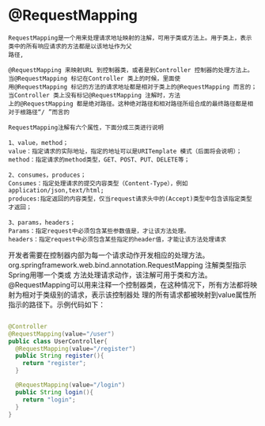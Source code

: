 


# @RequestMapping

    RequestMapping是一个用来处理请求地址映射的注解，可用于类或方法上。用于类上，表示类中的所有响应请求的方法都是以该地址作为父
    路径,
    
    @RequestMapping 来映射URL 到控制器类，或者是到Controller 控制器的处理方法上。当@RequestMapping 标记在Controller 类上的时候，里面使
    用@RequestMapping 标记的方法的请求地址都是相对于类上的@RequestMapping 而言的；当Controller 类上没有标记@RequestMapping 注解时，方法
    上的@RequestMapping 都是绝对路径。这种绝对路径和相对路径所组合成的最终路径都是相对于根路径“/ ”而言的
    
    RequestMapping注解有六个属性，下面分成三类进行说明

    1、value，method；
    value：指定请求的实际地址，指定的地址可以是URITemplate 模式（后面将会说明）；
    method：指定请求的method类型，GET、POST、PUT、DELETE等；

    2、consumes，produces；
    Consumes：指定处理请求的提交内容类型（Content-Type），例如application/json,text/html;
    produces:指定返回的内容类型，仅当request请求头中的(Accept)类型中包含该指定类型才返回；

    3、params，headers；
    Params：指定request中必须包含某些参数值是，才让该方法处理。
    headers：指定request中必须包含某些指定的header值，才能让该方法处理请求

开发者需要在控制器内部为每一个请求动作开发相应的处理方法。org.springframework.web.bind.annotation.RequestMapping 注解类型指示Spring用哪一个类或
方法处理请求动作，该注解可用于类和方法。@RequestMapping可以用来注释一个控制器类，在这种情况下，所有方法都将映射为相对于类级别的请求，表示该控制器处
理的所有请求都被映射到value属性所指示的路径下。示例代码如下：

```java

@Controller
@RequestMapping(value="/user")
public class UserController{
  @RequestMapping(value="/register")
  public String register(){
    return "register";
  }

  @RequestMapping(value="/login")
  public String login(){
    return "login";
  }
}

```
